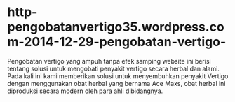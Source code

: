 http-pengobatanvertigo35.wordpress.com-2014-12-29-pengobatan-vertigo-
=====================================================================

Pengobatan vertigo yang ampuh tanpa efek samping  website ini berisi tentang solusi untuk mengobati penyakit vertigo secara herbal dan alami.   Pada kali ini kami memberikan solusi untuk menyembuhkan penyakit Vertigo dengan menggunakan obat herbal yang bernama Ace Maxs, obat herbal ini diproduksi secara modern oleh para ahli dibidangnya.
